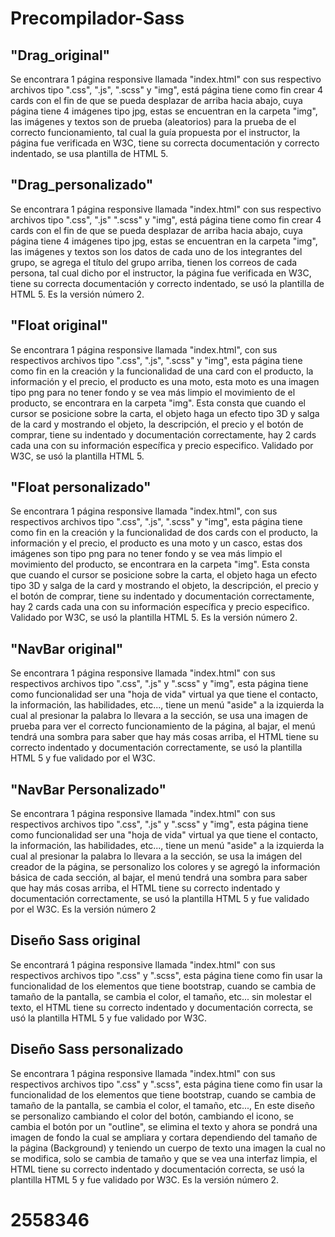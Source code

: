 # Precompilador-Sass


## "Drag_original" ## 
Se encontrara 1 página responsive llamada "index.html" con sus respectivo archivos tipo ".css", ".js", ".scss" y "img", está página tiene como fin crear 4 cards con el fin de que se pueda desplazar de arriba hacia abajo, cuya página tiene 4 imágenes tipo jpg, estas se encuentran en la carpeta "img", las imágenes y textos son de prueba (aleatorios) para la prueba de el correcto funcionamiento, tal cual la guía propuesta por el instructor, la página fue verificada en W3C, tiene su correcta documentación y correcto indentado, se usa plantilla de HTML 5.

## "Drag_personalizado" ##
Se encontrara 1 página responsive llamada "index.html" con sus respectivo archivos tipo ".css", ".js" ".scss" y "img", está página tiene como fin crear 4 cards con el fin de que se pueda desplazar de arriba hacia abajo, cuya página tiene 4 imágenes tipo jpg, estas se encuentran en la carpeta "img", las imágenes y textos son los datos de cada uno de los integrantes del grupo, se agrega el título del grupo arriba, tienen los correos de cada persona, tal cual dicho por el instructor, la página fue verificada en W3C, tiene su correcta documentación y correcto indentado, se usó la plantilla de HTML 5. Es la versión número 2.

## "Float original" ##
Se encontrara 1 página responsive llamada "index.html", con sus respectivos archivos tipo ".css", ".js", ".scss" y "img", esta página tiene como fin en la creación y la funcionalidad de una card con el producto, la información y el precio, el producto es una moto, esta moto es una imagen tipo png para no tener fondo y se vea más limpio el movimiento de el producto, se encontrara en la carpeta "img". Esta consta que cuando el cursor se posicione sobre la carta, el objeto haga un efecto tipo 3D y salga de la card y mostrando el objeto, la descripción, el precio y el botón de comprar, tiene su indentado y documentación correctamente, hay 2 cards cada una con su información específica y precio especifico. Validado por W3C, se usó la plantilla HTML 5.

## "Float personalizado" ##
Se encontrara 1 página responsive llamada "index.html", con sus respectivos archivos tipo ".css", ".js", ".scss" y "img", esta página tiene como fin en la creación y la funcionalidad de dos cards con el producto, la información y el precio, el producto es una moto y un casco, estas dos imágenes son tipo png para no tener fondo y se vea más limpio el movimiento del producto, se encontrara en la carpeta "img". Esta consta que cuando el cursor se posicione sobre la carta, el objeto haga un efecto tipo 3D y salga de la card y mostrando el objeto, la descripción, el precio y el botón de comprar, tiene su indentado y documentación correctamente, hay 2 cards cada una con su información específica y precio especifico. Validado por W3C, se usó la plantilla HTML 5. Es la versión número 2.

## "NavBar original" ##
Se encontrara 1 página responsive llamada "index.html" con sus respectivos archivos tipo ".css", ".js" y ".scss" y "img", esta página tiene como funcionalidad ser una "hoja de vida" virtual ya que tiene el contacto, la información, las habilidades, etc..., tiene un menú "aside" a la izquierda la cual al presionar la palabra lo llevara a la sección, se usa una imagen de prueba para ver el correcto funcionamiento de la página, al bajar, el menú tendrá una sombra para saber que hay más cosas arriba, el HTML tiene su correcto indentado y documentación correctamente, se usó la plantilla HTML 5 y fue validado por el W3C.

## "NavBar Personalizado" ##
Se encontrara 1 página responsive llamada "index.html" con sus respectivos archivos tipo ".css", ".js" y ".scss" y "img", esta página tiene como funcionalidad ser una "hoja de vida" virtual ya que tiene el contacto, la información, las habilidades, etc..., tiene un menú "aside" a la izquierda la cual al presionar la palabra lo llevara a la sección, se usa la imágen del creador de la página, se personalizo los colores y se agregó la información básica de cada sección, al bajar, el menú tendrá una sombra para saber que hay más cosas arriba, el HTML tiene su correcto indentado y documentación correctamente, se usó la plantilla HTML 5 y fue validado por el W3C. Es la versión número 2

## Diseño Sass original ##
Se encontrará 1 página responsive llamada "index.html" con sus respectivos archivos tipo ".css" y ".scss", esta página tiene como fin usar la funcionalidad de los elementos que tiene bootstrap, cuando se cambia de tamaño de la pantalla, se cambia el color, el tamaño, etc... sin molestar el texto, el HTML tiene su correcto indentado y documentación correcta, se usó la plantilla HTML 5 y fue validado por W3C.

## Diseño Sass personalizado ##
Se encontrara 1 página responsive llamada "index.html" con sus respectivos archivos tipo ".css" y ".scss", esta página tiene como fin usar la funcionalidad de los elementos que tiene bootstrap, cuando se cambia de tamaño de la pantalla, se cambia el color, el tamaño, etc..., En este diseño se personalizo cambiando el color del botón, cambiando el icono, se cambia el botón por un "outline", se elimina el texto y ahora se pondrá una imagen de fondo la cual se ampliara y cortara dependiendo del tamaño de la página (Background) y teniendo un cuerpo de texto una imagen la cual no se modifica, solo se cambia de tamaño y que se vea una interfaz limpia, el HTML tiene su correcto indentado y documentación correcta, se usó la plantilla HTML 5 y fue validado por W3C. Es la versión número 2.

# 2558346 #
